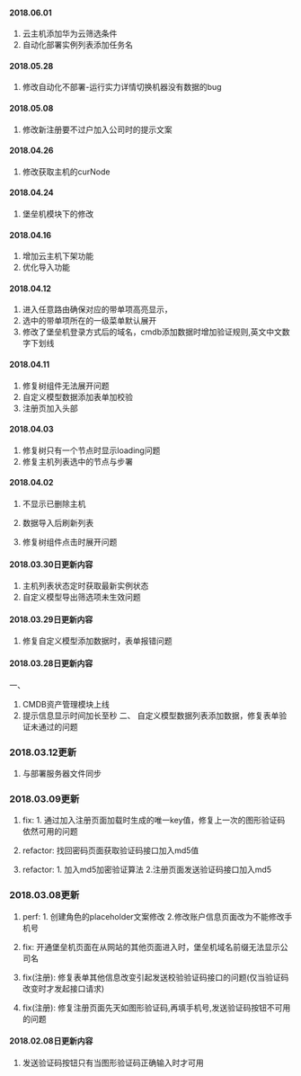 #### 2018.06.01
  1. 云主机添加华为云筛选条件
  2. 自动化部署实例列表添加任务名

#### 2018.05.28
  1. 修改自动化不部署-运行实力详情切换机器没有数据的bug

#### 2018.05.08
  1. 修改新注册要不过户加入公司时的提示文案

#### 2018.04.26
  1. 修改获取主机的curNode

#### 2018.04.24
  1. 堡垒机模块下的修改

#### 2018.04.16
  1. 增加云主机下架功能
  2. 优化导入功能

#### 2018.04.12
  1. 进入任意路由确保对应的带单项高亮显示，
  2. 选中的带单项所在的一级菜单默认展开
  3. 修改了堡垒机登录方式后的域名，cmdb添加数据时增加验证规则,英文中文数字下划线

#### 2018.04.11
  1. 修复树组件无法展开问题
  2. 自定义模型数据添加表单加校验
  3. 注册页加入头部

#### 2018.04.03
  1. 修复树只有一个节点时显示loading问题
  2. 修复主机列表选中的节点与步署

#### 2018.04.02
  1. 不显示已删除主机
  2. 数据导入后刷新列表

  3. 修复树组件点击时展开问题

#### 2018.03.30日更新内容
  1. 主机列表状态定时获取最新实例状态
  2. 自定义模型导出筛选项未生效问题

#### 2018.03.29日更新内容
  1. 修复自定义模型添加数据时，表单报错问题

#### 2018.03.28日更新内容
   一、
   1. CMDB资产管理模块上线
   2. 提示信息显示时间加长至秒
   二、
   自定义模型数据列表添加数据，修复表单验证未通过的问题
 
### 2018.03.12更新
   1. 与部署服务器文件同步

### 2018.03.09更新
   1. fix: 1. 通过加入注册页面加载时生成的唯一key值，修复上一次的图形验证码依然可用的问题

   2. refactor: 找回密码页面获取验证码接口加入md5值

   3. refactor: 1. 加入md5加密验证算法 2.注册页面发送验证码接口加入md5

### 2018.03.08更新

   1. perf: 1. 创建角色的placeholder文案修改 2.修改账户信息页面改为不能修改手机号

   2. fix: 开通堡垒机页面在从网站的其他页面进入时，堡垒机域名前缀无法显示公司名

   3. fix(注册): 修复表单其他信息改变引起发送校验验证码接口的问题(仅当验证码改变时才发起接口请求)

   4. fix(注册): 修复注册页面先天如图形验证码,再填手机号,发送验证码按钮不可用的问题

#### 2018.02.08日更新内容

   1. 发送验证码按钮只有当图形验证码正确输入时才可用

